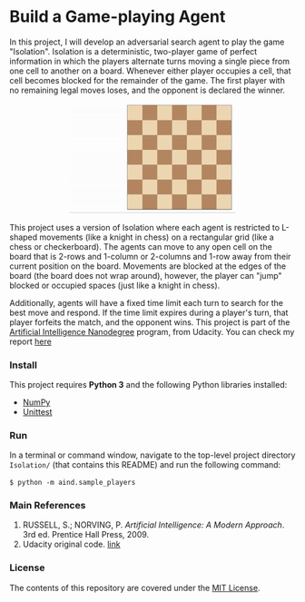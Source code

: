 Build a Game-playing Agent
===========================


In this project, I will develop an adversarial search agent to play the game "Isolation".  Isolation is a deterministic, two-player game of perfect information in which the players alternate turns moving a single piece from one cell to another on a board.  Whenever either player occupies a cell, that cell becomes blocked for the remainder of the game.  The first player with no remaining legal moves loses, and the opponent is declared the winner.

<p align="center"><img src="aind/viz.gif" alt="Example game of isolation" width="58%" style="middle"></p>

This project uses a version of Isolation where each agent is restricted to L-shaped movements (like a knight in chess) on a rectangular grid (like a chess or checkerboard).  The agents can move to any open cell on the board that is 2-rows and 1-column or 2-columns and 1-row away from their current position on the board. Movements are blocked at the edges of the board (the board does not wrap around), however, the player can "jump" blocked or occupied spaces (just like a knight in chess).

Additionally, agents will have a fixed time limit each turn to search for the best move and respond.  If the time limit expires during a player's turn, that player forfeits the match, and the opponent wins. This project is part of the [Artificial Intelligence Nanodegree](https://www.udacity.com/course/artificial-intelligence-nanodegree--nd889) program, from Udacity. You can check my report <a href="" target="_blank">here</a>


### Install
This project requires **Python 3** and the following Python libraries installed:
- [NumPy](http://www.numpy.org/)
- [Unittest](https://docs.python.org/2/library/unittest.html)


### Run
In a terminal or command window, navigate to the top-level project directory `Isolation/` (that contains this README) and run the following command:

```shell
$ python -m aind.sample_players
```

### Main References
1. RUSSELL, S.; NORVING, P. *Artificial Intelligence: A Modern Approach*. 3rd ed. Prentice Hall Press, 2009.
2. Udacity original code. [link](https://github.com/udacity/AIND-Isolation)


### License
The contents of this repository are covered under the [MIT License](LICENSE.md).
